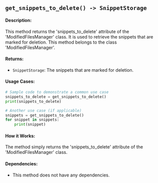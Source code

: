## `get_snippets_to_delete() -> SnippetStorage`

#### Description:
This method returns the 'snippets_to_delete' attribute of the 'ModifiedFilesManager' class. It is used to retrieve the snippets that are marked for deletion. This method belongs to the class 'ModifiedFilesManager'.

#### Returns:
- `SnippetStorage`: The snippets that are marked for deletion.

#### Usage Cases:

```python
# Sample code to demonstrate a common use case
snippets_to_delete = get_snippets_to_delete()
print(snippets_to_delete)

# Another use case (if applicable)
snippets = get_snippets_to_delete()
for snippet in snippets:
    print(snippet)
```

#### How it Works:

The method simply returns the 'snippets_to_delete' attribute of the 'ModifiedFilesManager' class.

#### Dependencies:
- This method does not have any dependencies.
